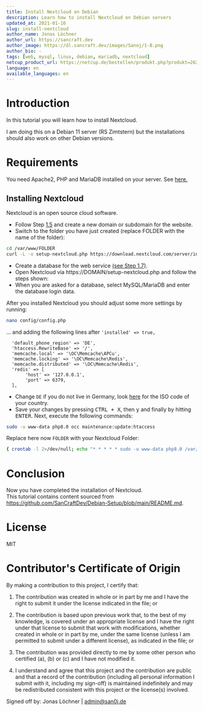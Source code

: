 ```yaml
---
title: Install Nextcloud on Debian
description: Learn how to install Nextcloud on Debian servers
updated_at: 2021-01-16
slug: install-nextcloud
author_name: Jonas Löchner
author_url: https://sancraft.dev
author_image: https://dl.sancraft.dev/images/Sanoj/1-B.png
author_bio: -
tags: [web, mysql, linux, debian, mariadb, nextcloud]
netcup_product_url: https://netcup.de/bestellen/produkt.php?produkt=2623
language: en
available_languages: en
---
```


# Introduction

In this tutorial you will learn how to install Nextcloud.

I am doing this on a Debian 11 server (RS Zimtstern) but the installations should also work on other Debian versions.

# Requirements

You need Apache2, PHP and MariaDB installed on your server. See [here.](https://github.com/netcup-community/community-tutorials/blob/main/community-tutorials/install-web-server-mariadb-debian-php/01-en.md)

## Installing Nextcloud

Nextcloud is an open source cloud software. <br>

- Follow Step [1.5](https://github.com/netcup-community/community-tutorials/blob/main/community-tutorials/install-web-server-mariadb-debian-php/01-en.md#step-15-installing-a-configuration-for-the-web-server) and create a new domain or subdomain for the website. <br>
- Switch to the folder you have just created (replace FOLDER with the name of the folder):

```sh
cd /var/www/FOLDER
curl -L -o setup-nextcloud.php https://download.nextcloud.com/server/installer/setup-nextcloud.php
```

- Create a database for the web service [(see Step 1.7)](https://github.com/netcup-community/community-tutorials/blob/main/community-tutorials/install-web-server-mariadb-debian-php/01-en.md#step-17---creating-a-database-optional).<br>
- Open Nextcloud via https://DOMAIN/setup-nextcloud.php and follow the steps shown:<br>
- When you are asked for a database, select MySQL/MariaDB and enter the database login data. <br>

After you installed Nextcloud you should adjust some more settings by running:

```sh
nano config/config.php
```

... and adding the following lines after `'installed' => true,`

```
  'default_phone_region' => 'DE',
  'htaccess.RewriteBase' => '/',
  'memcache.local' => '\OC\Memcache\APCu',
  'memcache.locking' => '\OC\Memcache\Redis',
  'memcache.distributed' => '\OC\Memcache\Redis',
  'redis' => [
       'host' => '127.0.0.1',
       'port' => 6379,
  ],
```

- Change `DE` if you do not live in Germany, look [here](https://en.wikipedia.org/wiki/ISO_3166-1_alpha-2#Officially_assigned_code_elements) for the ISO code of your country. <br/>
- Save your changes by pressing <kbd>CTRL + X</kbd>, then <kbd>y</kbd> and finally by hitting <kbd>ENTER</kbd>. Next, execute the following commands: <br/>

```sh
sudo -u www-data php8.0 occ maintenance:update:htaccess
```
Replace here now `FOLDER` with your Nextcloud Folder:
```sh
{ crontab -l 2>/dev/null; echo "* * * * * sudo -u www-data php8.0 /var/www/FOLDER/cron.php" ; } | crontab -
```

# Conclusion

Now you have completed the installation of Nextcloud. <br>
This tutorial contains content sourced from https://github.com/SanCraftDev/Debian-Setup/blob/main/README.md.

# License

MIT

# Contributor's Certificate of Origin

By making a contribution to this project, I certify that:

1.  The contribution was created in whole or in part by me and I have the right to submit it under the license indicated in the file; or

2.  The contribution is based upon previous work that, to the best of my knowledge, is covered under an appropriate license and I have the right under that license to submit that work with modifications, whether created in whole or in part by me, under the same license (unless I am permitted to submit under a different license), as indicated in the file; or

3.  The contribution was provided directly to me by some other person who certified (a), (b) or (c) and I have not modified it.

4.  I understand and agree that this project and the contribution are public and that a record of the contribution (including all personal information I submit with it, including my sign-off) is maintained indefinitely and may be redistributed consistent with this project or the license(s) involved.

Signed off by: Jonas Löchner | [admin@san0j.de](mailto:admin@san0j.de)
